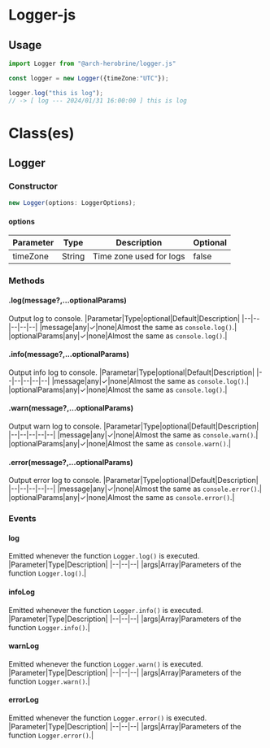 # Logger-js
## Usage
```ts
import Logger from "@arch-herobrine/logger.js"

const logger = new Logger({timeZone:"UTC"});

logger.log("this is log");
// -> [ log --- 2024/01/31 16:00:00 ] this is log
```
# Class(es)
## Logger
### Constructor
```ts
new Logger(options: LoggerOptions);
```
#### options
|Parameter|Type|Description|Optional|
|--|--|--|--|
|timeZone|String|Time zone used for logs|false|
### Methods
#### .log(message?,...optionalParams)
Output log to console.
|Parametar|Type|optional|Default|Description|
|--|--|--|--|--|
|message|any|✓|none|Almost the same as `console.log()`.|
|optionalParams|any|✓|none|Almost the same as `console.log()`.|
#### .info(message?,...optionalParams)
Output info log to console.
|Parametar|Type|optional|Default|Description|
|--|--|--|--|--|
|message|any|✓|none|Almost the same as `console.log()`.|
|optionalParams|any|✓|none|Almost the same as `console.log()`.|
#### .warn(message?,...optionalParams)
Output warn log to console.
|Parametar|Type|optional|Default|Description|
|--|--|--|--|--|
|message|any|✓|none|Almost the same as `console.warn()`.|
|optionalParams|any|✓|none|Almost the same as `console.warn()`.|
#### .error(message?,...optionalParams)
Output error log to console.
|Parametar|Type|optional|Default|Description|
|--|--|--|--|--|
|message|any|✓|none|Almost the same as `console.error()`.|
|optionalParams|any|✓|none|Almost the same as `console.error()`.|
### Events
#### log
Emitted whenever the function `Logger.log()` is executed.
|Parameter|Type|Description|
|--|--|--|
|args|Array<any>|Parameters of the function `Logger.log()`.|
#### infoLog
Emitted whenever the function `Logger.info()` is executed.
|Parameter|Type|Description|
|--|--|--|
|args|Array<any>|Parameters of the function `Logger.info()`.|
#### warnLog
Emitted whenever the function `Logger.warn()` is executed.
|Parameter|Type|Description|
|--|--|--|
|args|Array<any>|Parameters of the function `Logger.warn()`.|
#### errorLog
Emitted whenever the function `Logger.error()` is executed.
|Parameter|Type|Description|
|--|--|--|
|args|Array<any>|Parameters of the function `Logger.error()`.|